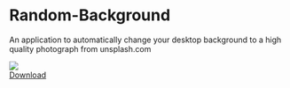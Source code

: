 # Random-Background
An application to automatically change your desktop background to a high quality photograph from unsplash.com

<a href="http://github.com/rahulkchoudhry/Random-Background/raw/master/installer/RandomBackgroundSetup.exe"> <img src="https://img.icons8.com/dusk/64/000000/download.png"/> <br/> Download </a>

